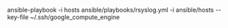 ansible-playbook -i hosts ansible/playbooks/rsyslog.yml -i ansible/hosts --key-file ~/.ssh/google_compute_engine
